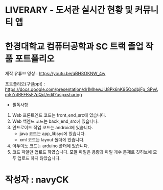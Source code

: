 # LIVERARY - 도서관 실시간 현황 및 커뮤니티 앱
# 한경대학교 컴퓨터공학과 SC 트랙 졸업 작품 포트폴리오

제작 유튜브 영상 : https://youtu.be/qBH8OKNW_4w

포트폴리오(구글ppt) : https://docs.google.com/presentation/d/1MhewJiJ8Pk6nK95OodbjFp_SPyAm5ZptBEFBsF7pQcI/edit?usp=sharing

- 필독사항
1. Web 프론트엔드 코드는 front_end_src에 있습니다.
2. Web 백엔드 코드는 back_end_src에 있습니다.
3. 안드로이드 작업 코드는 android에 있습니다. 
    - java 코드는 app_libsys에 있습니다.
    - xml 코드는 layout 폴더에 있습니다.
4. 아두이노 코드는 arduino 폴더에 있습니다.
5. 코드 파일만 업로드 하였습니다. 모듈 파일은 용량과 파일 개수 문제로 깃허브에 모두 업로드 하지 않았습니다.

# 작성자 : navyCK
